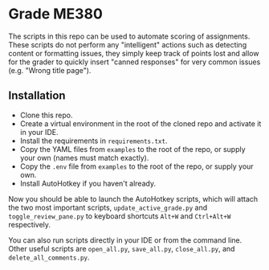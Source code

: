 # Grade ME380

The scripts in this repo can be used to automate scoring of assignments. These scripts do not perform any "intelligent" actions such as detecting content or formatting issues, they simply keep track of points lost and allow for the grader to quickly insert "canned responses" for very common issues (e.g. "Wrong title page").

## Installation

- Clone this repo.
- Create a virtual environment in the root of the cloned repo and activate it in your IDE.
- Install the requirements in `requirements.txt`.
- Copy the YAML files from `examples` to the root of the repo, or supply your own (names must match exactly).
- Copy the `.env` file from `examples` to the root of the repo, or supply your own.
- Install AutoHotkey if you haven't already.

Now you should be able to launch the AutoHotkey scripts, which will attach the two most important scripts, `update_active_grade.py` and `toggle_review_pane.py` to keyboard shortcuts `Alt+W` and `Ctrl+Alt+W` respectively.

You can also run scripts directly in your IDE or from the command line. Other useful scripts are `open_all.py`, `save_all.py`, `close_all.py`, and `delete_all_comments.py`.

